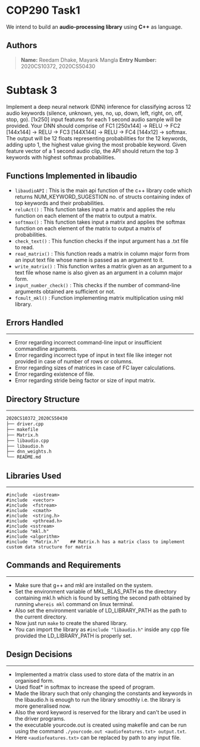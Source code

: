 # COP290 Task1
We intend to build an **audio-processing library** using **C++** as language.
## Authors
> **Name:**  Reedam Dhake, Mayank Mangla
> **Entry Number:**  2020CS10372, 2020CS50430
# Subtask 3
Implement a deep neural network (DNN) inference for classifying across 12 audio keywords (silence, unknown, yes, no, up, down, left, right, on, off, stop, go). [1x250] input features for each 1 second audio sample will be provided. Your DNN should comprise of FC1 [250x144] -> RELU -> FC2 [144x144] -> RELU -> FC3 [144X144] -> RELU -> FC4 [144x12] -> softmax. The output will be 12 floats representing probabilities for the 12 keywords, adding upto 1, the highest value giving the most probable keyword. Given feature vector of a 1 second audio clip, the API should return the top 3 keywords with highest softmax probabilities. 

## Functions Implemented in libaudio

 - `libaudioAPI` :  This is the main api function of the c++ library code which returns NUM_KEYWORD_SUGESTION no. of structs containing index of top keywords and their probabilities.
 - `reluAct()`  :  This function takes input a matrix and applies the relu function on each element of the matrix to output a matrix.
 - `softmax()`  :  This function takes input a matrix and applies the softmax function on each element of the matrix to output a matrix of probabilities.
 - `check_text()`  :  This function checks if the input argument has a .txt file to read.
 - `read_matrix()`  :  This function reads a matrix in column major form from an input text file whose name is passed as an argument to it.
 - `write_matrix()`  :  This function writes a matrix given as an argument to a text file whose name is also given as an argument in a column major form.
 - `input_number_check()`  :  This checks if the number of command-line arguments obtained are sufficient or not.
 - `fcmult_mkl()`  :  Function implementing matrix multiplication using mkl library.


## Errors Handled
----

 - Error regarding incorrect command-line input or insufficient commandline arguments.
 - Error regarding incorrect type of input in text file like integer not provided in case of number of rows or columns.
 - Error regarding sizes of matrices in case of FC layer calculations.
 - Error regarding existence of file.
 - Error regarding stride being factor or size of input matrix.

## Directory Structure
----

```bash
2020CS10372_2020CS50430
├── driver.cpp
├── makefile
├── Matrix.h
├── libaudio.cpp
├── libaudio.h
├── dnn_weights.h
└── README.md
```
## Libraries Used
----
```
#include  <iostream>
#include  <vector>
#include  <fstream>
#include  <cmath>
#include  <string.h>
#include  <pthread.h>
#include <sstream>
#include "mkl.h" 
#include <algorithm>
#include  "Matrix.h"    ## Matrix.h has a matrix class to implement custom data structure for matrix
```
## Commands and Requirements
---- 
- Make sure that g++ and mkl are installed on the system.
- Set the environment variable of MKL_BLAS_PATH as the directory containing mkl.h which is found by setting the second path obtained by running `whereis mkl` command on linux terminal.
- Also set the environment variable of LD_LIBRARY_PATH as the path to the current directory.
- Now just run `make` to create the shared library.
- You can import the library as `#include "libaudio.h"` inside any cpp file provided the LD_LIBRARY_PATH is properly set.

## Design Decisions
----

- Implemented a matrix class used to store data of the matrix in an organised form.
- Used float* in softmax to increase the speed of program.
- Made the library such that only changing the constants and keywords in the libaudio.h is enough to run the library smoothly i.e. the library is more generalised now.
- Also the word keyword is reserved for the library and can't be used in the driver programs.
- the executable yourcode.out is created using makefile and can be run using the command `./yourcode.out <audiofeatures.txt> output.txt`.
- Here `<audiofeatures.txt>` can be replaced by path to any input file.
